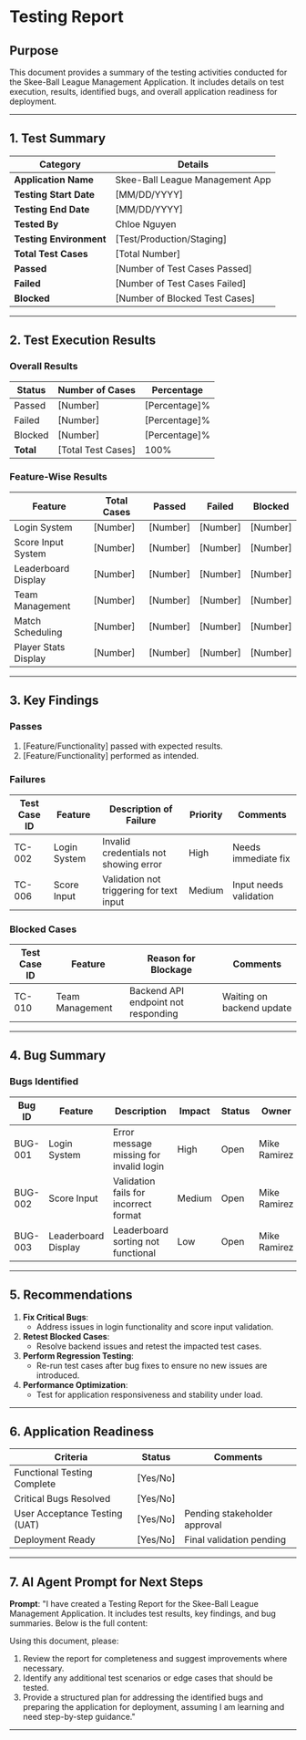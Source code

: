 # Testing Report

## Purpose
This document provides a summary of the testing activities conducted for the Skee-Ball League Management Application. It includes details on test execution, results, identified bugs, and overall application readiness for deployment.

---

## 1. Test Summary
| **Category**                  | **Details**                          |
|-------------------------------|--------------------------------------|
| **Application Name**          | Skee-Ball League Management App      |
| **Testing Start Date**        | [MM/DD/YYYY]                         |
| **Testing End Date**          | [MM/DD/YYYY]                         |
| **Tested By**                 | Chloe Nguyen                         |
| **Testing Environment**       | [Test/Production/Staging]            |
| **Total Test Cases**          | [Total Number]                       |
| **Passed**                    | [Number of Test Cases Passed]        |
| **Failed**                    | [Number of Test Cases Failed]        |
| **Blocked**                   | [Number of Blocked Test Cases]       |

---

## 2. Test Execution Results
### **Overall Results**
| **Status**      | **Number of Cases** | **Percentage** |
|-----------------|---------------------|----------------|
| Passed          | [Number]            | [Percentage]%  |
| Failed          | [Number]            | [Percentage]%  |
| Blocked         | [Number]            | [Percentage]%  |
| **Total**       | [Total Test Cases]  | 100%           |

### **Feature-Wise Results**
| **Feature**              | **Total Cases** | **Passed** | **Failed** | **Blocked** |
|--------------------------|-----------------|------------|------------|-------------|
| Login System             | [Number]        | [Number]   | [Number]   | [Number]    |
| Score Input System       | [Number]        | [Number]   | [Number]   | [Number]    |
| Leaderboard Display      | [Number]        | [Number]   | [Number]   | [Number]    |
| Team Management          | [Number]        | [Number]   | [Number]   | [Number]    |
| Match Scheduling         | [Number]        | [Number]   | [Number]   | [Number]    |
| Player Stats Display     | [Number]        | [Number]   | [Number]   | [Number]    |

---

## 3. Key Findings
### **Passes**
1. [Feature/Functionality] passed with expected results.
2. [Feature/Functionality] performed as intended.

### **Failures**
| **Test Case ID** | **Feature**       | **Description of Failure**             | **Priority** | **Comments**           |
|------------------|-------------------|---------------------------------------|--------------|------------------------|
| TC-002          | Login System      | Invalid credentials not showing error | High         | Needs immediate fix    |
| TC-006          | Score Input       | Validation not triggering for text input| Medium      | Input needs validation |

### **Blocked Cases**
| **Test Case ID** | **Feature**        | **Reason for Blockage**               | **Comments**              |
|------------------|--------------------|--------------------------------------|---------------------------|
| TC-010          | Team Management     | Backend API endpoint not responding   | Waiting on backend update |

---

## 4. Bug Summary
### **Bugs Identified**
| **Bug ID** | **Feature**          | **Description**                     | **Impact**    | **Status**    | **Owner**       |
|------------|----------------------|------------------------------------|---------------|---------------|-----------------|
| BUG-001    | Login System         | Error message missing for invalid login | High          | Open          | Mike Ramirez    |
| BUG-002    | Score Input          | Validation fails for incorrect format | Medium        | Open          | Mike Ramirez    |
| BUG-003    | Leaderboard Display  | Leaderboard sorting not functional   | Low           | Open          | Mike Ramirez    |

---

## 5. Recommendations
1. **Fix Critical Bugs**:
   - Address issues in login functionality and score input validation.
2. **Retest Blocked Cases**:
   - Resolve backend issues and retest the impacted test cases.
3. **Perform Regression Testing**:
   - Re-run test cases after bug fixes to ensure no new issues are introduced.
4. **Performance Optimization**:
   - Test for application responsiveness and stability under load.

---

## 6. Application Readiness
| **Criteria**                    | **Status**        | **Comments**                     |
|---------------------------------|-------------------|----------------------------------|
| Functional Testing Complete     | [Yes/No]          |                                  |
| Critical Bugs Resolved          | [Yes/No]          |                                  |
| User Acceptance Testing (UAT)   | [Yes/No]          | Pending stakeholder approval     |
| Deployment Ready                | [Yes/No]          | Final validation pending         |

---

## 7. AI Agent Prompt for Next Steps
**Prompt**:
"I have created a Testing Report for the Skee-Ball League Management Application. It includes test results, key findings, and bug summaries. Below is the full content:

<Insert Testing Report Here>

Using this document, please:
1. Review the report for completeness and suggest improvements where necessary.
2. Identify any additional test scenarios or edge cases that should be tested.
3. Provide a structured plan for addressing the identified bugs and preparing the application for deployment, assuming I am learning and need step-by-step guidance."

---

